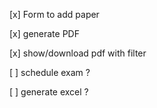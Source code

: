 [x] Form to add paper

[x] generate PDF 

[x] show/download pdf with filter 

[ ] schedule exam ? 

[ ] generate excel ?  